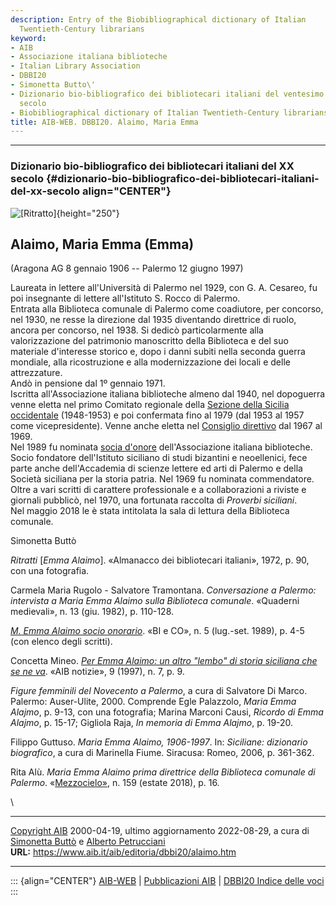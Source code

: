 ```yaml
---
description: Entry of the Biobibliographical dictionary of Italian
  Twentieth-Century librarians
keyword:
- AIB
- Associazione italiana biblioteche
- Italian Library Association
- DBBI20
- Simonetta Butto\'
- Dizionario bio-bibliografico dei bibliotecari italiani del ventesimo
  secolo
- Biobibliographical dictionary of Italian Twentieth-Century librarians
title: AIB-WEB. DBBI20. Alaimo, Maria Emma
---
```




------------------------------------------------------------------------

### Dizionario bio-bibliografico dei bibliotecari italiani del XX secolo {#dizionario-bio-bibliografico-dei-bibliotecari-italiani-del-xx-secolo align="CENTER"}

![\[Ritratto\]](alaimo.jpg){height="250"}

## Alaimo, Maria Emma (Emma)

(Aragona AG 8 gennaio 1906 -- Palermo 12 giugno 1997)

Laureata in lettere all\'Università di Palermo nel 1929, con G. A.
Cesareo, fu poi insegnante di lettere all\'Istituto S. Rocco di
Palermo.\
Entrata alla Biblioteca comunale di Palermo come coadiutore, per
concorso, nel 1930, ne resse la direzione dal 1935 diventando direttrice
di ruolo, ancora per concorso, nel 1938. Si dedicò particolarmente alla
valorizzazione del patrimonio manoscritto della Biblioteca e del suo
materiale d\'interesse storico e, dopo i danni subiti nella seconda
guerra mondiale, alla ricostruzione e alla modernizzazione dei locali e
delle attrezzature.\
Andò in pensione dal 1º gennaio 1971.\
Iscritta all\'Associazione italiana biblioteche almeno dal 1940, nel
dopoguerra venne eletta nel primo Comitato regionale della [Sezione
della Sicilia occidentale](/aib/stor/sezioni/sic-oc.htm) (1948-1953) e
poi confermata fino al 1979 (dal 1953 al 1957 come vicepresidente).
Venne anche eletta nel [Consiglio direttivo](/aib/stor/cariche60.htm)
dal 1967 al 1969.\
Nel 1989 fu nominata [socia d\'onore](/aib/stor/album/alaimo1.htm)
dell\'Associazione italiana biblioteche.\
Socio fondatore dell\'Istituto siciliano di studi bizantini e
neoellenici, fece parte anche dell\'Accademia di scienze lettere ed arti
di Palermo e della Società siciliana per la storia patria. Nel 1969 fu
nominata commendatore.\
Oltre a vari scritti di carattere professionale e a collaborazioni a
riviste e giornali pubblicò, nel 1970, una fortunata raccolta di
*Proverbi siciliani*.\
Nel maggio 2018 le è stata intitolata la sala di lettura della
Biblioteca comunale.

Simonetta Buttò

*Ritratti* \[*Emma Alaimo*\]. «Almanacco dei bibliotecari italiani»,
1972, p. 90, con una fotografia.

Carmela Maria Rugolo - Salvatore Tramontana. *Conversazione a Palermo:
intervista a Maria Emma Alaimo sulla Biblioteca comunale*. «Quaderni
medievali», n. 13 (giu. 1982), p. 110-128.

*[M. Emma Alaimo socio onorario](alaimo2.pdf)*. «BI e CO», n. 5
(lug.-set. 1989), p. 4-5 (con elenco degli scritti).

Concetta Mineo. [*Per Emma Alaimo: un altro \"lembo\" di storia
siciliana che se ne va*](alaimo1.jpg). «AIB notizie», 9 (1997), n. 7, p.
9.

*Figure femminili del Novecento a Palermo*, a cura di Salvatore Di
Marco. Palermo: Auser-Ulite, 2000. Comprende Egle Palazzolo, *Maria Emma
Alajmo*, p. 9-13, con una fotografia; Marina Marconi Causi, *Ricordo di
Emma Alajmo*, p. 15-17; Gigliola Raja, *In memoria di Emma Alajmo*, p.
19-20.

Filippo Guttuso. *Maria Emma Alaimo, 1906-1997*. In: *Siciliane:
dizionario biografico*, a cura di Marinella Fiume. Siracusa: Romeo,
2006, p. 361-362.

Rita Alù. *Maria Emma Alaimo prima direttrice della Biblioteca comunale
di Palermo*.
«[Mezzocielo»](https://www.mezzocielo.it/wp-content/uploads/2018/08/Mezzocielo-159-2018.pdf),
n. 159 (estate 2018), p. 16.

\

------------------------------------------------------------------------

[Copyright AIB](/su-questo-sito/dichiarazione-di-copyright-aib-web/)
2000-04-19, ultimo aggiornamento 2022-08-29, a cura di [Simonetta
Buttò](/aib/redazione3.htm) e [Alberto
Petrucciani](/su-questo-sito/redazione-aib-web/)\
**URL:** https://www.aib.it/aib/editoria/dbbi20/alaimo.htm

------------------------------------------------------------------------

::: {align="CENTER"}
[AIB-WEB](/) \| [Pubblicazioni AIB](/pubblicazioni/) \| [DBBI20 Indice
delle voci](dbbi20.htm)
:::
